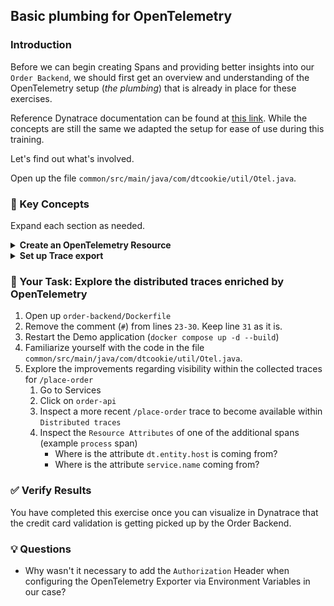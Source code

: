 ## Basic plumbing for OpenTelemetry

### Introduction

Before we can begin creating Spans and providing better insights into our `Order Backend`, we should first get an overview and understanding of the OpenTelemetry setup (_the plumbing_) that is already in place for these exercises.

Reference Dynatrace documentation can be found at [this link](https://docs.dynatrace.com/docs/extend-dynatrace/opentelemetry/walkthroughs/java/java-manual). While the concepts are still the same we adapted the setup for ease of use during this training.

Let's find out what's involved.

Open up the file `common/src/main/java/com/dtcookie/util/Otel.java`.

### 📑 Key Concepts

Expand each section as needed.
<details>
  <summary><strong>Create an OpenTelemetry Resource</strong></summary>
  A resource is nothing more than the representation of an entity which produces telemetry data. In Dynatrace, Resources define the Services which tie together our observability signals (traces, metrics, logs). OpenTelemetry provides an implementation of `Resource` as part of its `SDK`, all we have to provide is attributes to describe this resouce.

  At the very minimum it pays off to define the attribute `service.name`. In our case we expect that value to be available as an Environment Variable. 
  ```java
Resource serviceName = Optional.ofNullable(System.getenv("OTEL_SERVICE_NAME"))
    .map(n -> Attributes.of(AttributeKey.stringKey("service.name"), n)).map(Resource::create)
    .orElseGet(Resource::empty);
  ```

  > 📝 **Note**: `ResourceAttributes` allows us to access "semantic attributes" - industry set standards for attribute names

  Further down in `common/src/main/java/com/dtcookie/util/Otel.java` we attempt to interrogate the OneAgent for some Dynatrace-specific attributes.

  ```java
for (String name : new String[] { "dt_metadata_e617c525669e072eebe3d0f08212e8f2.properties",
        "/var/lib/dynatrace/enrichment/dt_metadata.properties" }) {
    try {
        Properties props = new Properties();
        props.load(name.startsWith("/var") ? new FileInputStream(name) : new FileInputStream(Files.readAllLines(Paths.get(name)).get(0)));
        dtMetadata = dtMetadata.merge(Resource.create(props.entrySet().stream().collect(Attributes::builder,
                        (b, e) -> b.put(e.getKey().toString(), e.getValue().toString()),
                        (b1, b2) -> b1.putAll(b2.build()))
                .build()));
    } catch (IOException e) {
    }
}
```

  > 📝 **Note**: `dt_metadata_e617c525669e072eebe3d0f08212e8f2.json` is a file that contains a path under which OneAgent writes topology-specific dimensions related to the process reading it. This means we can provide Dynatrace with OneAgent supplied information about the Process that our Resource is running on. More on this in the [online documentation](https://www.dynatrace.com/support/help/shortlink/enrich-metrics#oneagent-file-open-interface).
</details>

<details>
<summary><strong>Set up Trace export</strong></summary>

With a resource in place that we can link our Traces to, all we need is a way to send our Traces to Dynatrace.

Before we can make use of the endpoint, we must define our "ingest pipeline". This consists of:
* **Trace Provider** - mandatory to start tracing and it associates traces with a Resource
* **Span Processor** - watches the lifecycle of spans and sends them to an exporter when appropriate; we are using a `Batch Span Processor` which batches spans together and compresses data before sending it
* **Span Exporter** - converts the spans to the required format for the backend platform; we are using the `OTLP Span Exporter` to send spans in OTLP format to the Dynatrace API

OpenTelemetry offers various ways to define that pipeline. For our workshop we have chosen to use Environment Variables - just to keep things simple.

Open up the file `order-backend/Dockerfile`. On lines `23-30` you can see this all in action. 

```properties
ENV OTEL_JAVA_GLOBAL_AUTOCONFIGURE_ENABLED=true
ENV OTEL_SERVICE_NAME=order-backend-${GITHUB_USER}
ENV OTEL_EXPORTER_OTLP_PROTOCOL=http/protobuf
ENV OTEL_PROPAGATORS=tracecontext

ENV OTEL_TRACES_EXPORTER=otlp
ENV OTEL_EXPORTER_OTLP_TRACES_PROTOCOL=http/protobuf
ENV OTEL_EXPORTER_OTLP_TRACES_ENDPOINT=http://opentelemetry-collector:4318/v1/traces
```

That's it! With these settings in place you can access the Global OpenTelemetry instance from anywhere within your source code and create a Tracer.<br/>
Our order-backend does that on lines `40-41` of the source file `order-backend/src/main/com/dtcookie/shop/backend/BackendServer.java`. From this point on anywhere within this Java class a tracer will be available for use.

```java
private static OpenTelemetry openTelemetry = GlobalOpenTelemetry.get();
private static final Tracer tracer = openTelemetry.getTracer("manual-instrumentation");
```

</details>

### 📌 Your Task: Explore the distributed traces enriched by OpenTelemetry

1. Open up `order-backend/Dockerfile`
2. Remove the comment (`#`) from lines `23-30`. Keep line `31` as it is.
3. Restart the Demo application (`docker compose up -d --build`)
4. Familiarize yourself with the code in the file `common/src/main/java/com/dtcookie/util/Otel.java`.
5. Explore the improvements regarding visibility within the collected traces for `/place-order`
   1. Go to Services
   2. Click on `order-api`
   3. Inspect a more recent `/place-order` trace to become available within `Distributed traces`
   4. Inspect the `Resource Attributes` of one of the additional spans (example `process` span)
      * Where is the attribute `dt.entity.host` is coming from?
      * Where is the attribute `service.name` coming from?

### ✅ Verify Results

You have completed this exercise once you can visualize in Dynatrace that the credit card validation is getting picked up by the Order Backend.

### 💡 Questions
* Why wasn't it necessary to add the `Authorization` Header when configuring the OpenTelemetry Exporter via Environment Variables in our case?
